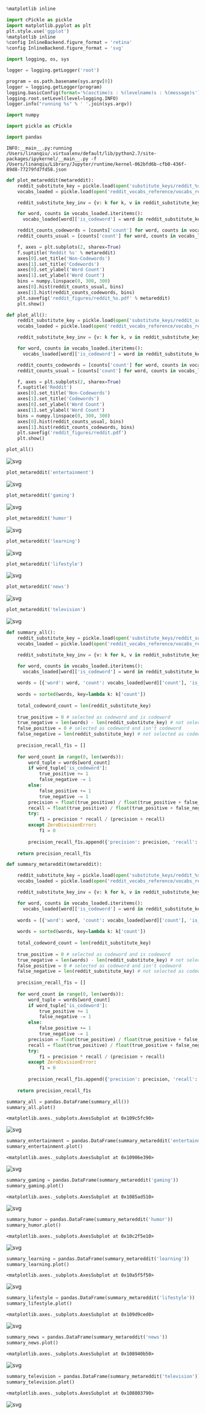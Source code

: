 

```python
%matplotlib inline

import cPickle as pickle
import matplotlib.pyplot as plt
plt.style.use('ggplot')
%matplotlib inline
%config InlineBackend.figure_format = 'retina'
%config InlineBackend.figure_format = 'svg'

import logging, os, sys

logger = logging.getLogger('root')

program = os.path.basename(sys.argv[0])
logger = logging.getLogger(program)
logging.basicConfig(format='%(asctime)s : %(levelname)s : %(message)s')
logging.root.setLevel(level=logging.INFO)
logger.info("running %s" % ' '.join(sys.argv))

import numpy

import pickle as cPickle

import pandas
```

    INFO:__main__.py:running /Users/linanqiu/.virtualenv/default/lib/python2.7/site-packages/ipykernel/__main__.py -f /Users/linanqiu/Library/Jupyter/runtime/kernel-062bfd6b-cfb0-436f-89d8-77279fd7fd58.json



```python
def plot_metareddit(metareddit):
    reddit_substitute_key = pickle.load(open('substitute_keys/reddit_%s_substitute_key.pkl' % metareddit))
    vocabs_loaded = pickle.load(open('reddit_vocabs_reference/vocabs_reference_reddit_%s.pkl' % metareddit, 'r'))

    reddit_substitute_key_inv = {v: k for k, v in reddit_substitute_key.items()}

    for word, counts in vocabs_loaded.iteritems():
      vocabs_loaded[word]['is_codeword'] = word in reddit_substitute_key_inv

    reddit_counts_codewords = [counts['count'] for word, counts in vocabs_loaded.iteritems() if counts['is_codeword']]
    reddit_counts_usual = [counts['count'] for word, counts in vocabs_loaded.iteritems() if not counts['is_codeword']]

    f, axes = plt.subplots(2, sharex=True)
    f.suptitle('Reddit %s' % metareddit)
    axes[0].set_title('Non-Codewords')
    axes[1].set_title('Codewords')
    axes[0].set_ylabel('Word Count')
    axes[1].set_ylabel('Word Count')
    bins = numpy.linspace(0, 300, 300)
    axes[0].hist(reddit_counts_usual, bins)
    axes[1].hist(reddit_counts_codewords, bins)
    plt.savefig('reddit_figures/reddit_%s.pdf' % metareddit)
    plt.show()

def plot_all():
    reddit_substitute_key = pickle.load(open('substitute_keys/reddit_substitute_key.pkl'))
    vocabs_loaded = pickle.load(open('reddit_vocabs_reference/vocabs_reference_reddit.pkl', 'r'))

    reddit_substitute_key_inv = {v: k for k, v in reddit_substitute_key.items()}

    for word, counts in vocabs_loaded.iteritems():
      vocabs_loaded[word]['is_codeword'] = word in reddit_substitute_key_inv

    reddit_counts_codewords = [counts['count'] for word, counts in vocabs_loaded.iteritems() if counts['is_codeword']]
    reddit_counts_usual = [counts['count'] for word, counts in vocabs_loaded.iteritems() if not counts['is_codeword']]

    f, axes = plt.subplots(2, sharex=True)
    f.suptitle('Reddit')
    axes[0].set_title('Non-Codewords')
    axes[1].set_title('Codewords')
    axes[0].set_ylabel('Word Count')
    axes[1].set_ylabel('Word Count')
    bins = numpy.linspace(0, 300, 300)
    axes[0].hist(reddit_counts_usual, bins)
    axes[1].hist(reddit_counts_codewords, bins)
    plt.savefig('reddit_figures/reddit.pdf')
    plt.show()
```


```python
plot_all()
```


![svg](output_2_0.svg)



```python
plot_metareddit('entertainment')
```


![svg](output_3_0.svg)



```python
plot_metareddit('gaming')
```


![svg](output_4_0.svg)



```python
plot_metareddit('humor')
```


![svg](output_5_0.svg)



```python
plot_metareddit('learning')
```


![svg](output_6_0.svg)



```python
plot_metareddit('lifestyle')
```


![svg](output_7_0.svg)



```python
plot_metareddit('news')
```


![svg](output_8_0.svg)



```python
plot_metareddit('television')
```


![svg](output_9_0.svg)



```python
def summary_all():
    reddit_substitute_key = pickle.load(open('substitute_keys/reddit_substitute_key.pkl'))
    vocabs_loaded = pickle.load(open('reddit_vocabs_reference/vocabs_reference_reddit.pkl', 'r'))

    reddit_substitute_key_inv = {v: k for k, v in reddit_substitute_key.items()}

    for word, counts in vocabs_loaded.iteritems():
      vocabs_loaded[word]['is_codeword'] = word in reddit_substitute_key_inv
    
    words = [{'word': word, 'count': vocabs_loaded[word]['count'], 'is_codeword': vocabs_loaded[word]['is_codeword']} for word in vocabs_loaded.iterkeys()]
    
    words = sorted(words, key=lambda k: k['count'])
    
    total_codeword_count = len(reddit_substitute_key)
    
    true_positive = 0 # selected as codeword and is codeword
    true_negative = len(words) - len(reddit_substitute_key) # not selected as codeword and is not codeword
    false_positive = 0 # selected as codeword and isn't codeword
    false_negative = len(reddit_substitute_key) # not selected as codeword and is codeword
    
    precision_recall_f1s = []
    
    for word_count in range(0, len(words)):
        word_tuple = words[word_count]
        if word_tuple['is_codeword']:
            true_positive += 1
            false_negative -= 1
        else:
            false_positive += 1
            true_negative -= 1
        precision = float(true_positive) / float(true_positive + false_positive)
        recall = float(true_positive) / float(true_positive + false_negative)
        try:
            f1 = precision * recall / (precision + recall)
        except ZeroDivisionError:
            f1 = 0
        
        precision_recall_f1s.append({'precision': precision, 'recall': recall, 'f1': f1})
    
    return precision_recall_f1s

def summary_metareddit(metareddit):

    reddit_substitute_key = pickle.load(open('substitute_keys/reddit_%s_substitute_key.pkl' % metareddit))
    vocabs_loaded = pickle.load(open('reddit_vocabs_reference/vocabs_reference_reddit_%s.pkl' % metareddit, 'r'))

    reddit_substitute_key_inv = {v: k for k, v in reddit_substitute_key.items()}

    for word, counts in vocabs_loaded.iteritems():
      vocabs_loaded[word]['is_codeword'] = word in reddit_substitute_key_inv
    
    words = [{'word': word, 'count': vocabs_loaded[word]['count'], 'is_codeword': vocabs_loaded[word]['is_codeword']} for word in vocabs_loaded.iterkeys()]
    
    words = sorted(words, key=lambda k: k['count'])
    
    total_codeword_count = len(reddit_substitute_key)
    
    true_positive = 0 # selected as codeword and is codeword
    true_negative = len(words) - len(reddit_substitute_key) # not selected as codeword and is not codeword
    false_positive = 0 # selected as codeword and isn't codeword
    false_negative = len(reddit_substitute_key) # not selected as codeword and is codeword
    
    precision_recall_f1s = []
    
    for word_count in range(0, len(words)):
        word_tuple = words[word_count]
        if word_tuple['is_codeword']:
            true_positive += 1
            false_negative -= 1
        else:
            false_positive += 1
            true_negative -= 1
        precision = float(true_positive) / float(true_positive + false_positive)
        recall = float(true_positive) / float(true_positive + false_negative)
        try:
            f1 = precision * recall / (precision + recall)
        except ZeroDivisionError:
            f1 = 0
        
        precision_recall_f1s.append({'precision': precision, 'recall': recall, 'f1': f1})
    
    return precision_recall_f1s
```


```python
summary_all = pandas.DataFrame(summary_all())
summary_all.plot()
```




    <matplotlib.axes._subplots.AxesSubplot at 0x109c5fc90>




![svg](output_11_1.svg)



```python
summary_entertainment = pandas.DataFrame(summary_metareddit('entertainment'))
summary_entertainment.plot()
```




    <matplotlib.axes._subplots.AxesSubplot at 0x10906e390>




![svg](output_12_1.svg)



```python
summary_gaming = pandas.DataFrame(summary_metareddit('gaming'))
summary_gaming.plot()
```




    <matplotlib.axes._subplots.AxesSubplot at 0x1085ad510>




![svg](output_13_1.svg)



```python
summary_humor = pandas.DataFrame(summary_metareddit('humor'))
summary_humor.plot()
```




    <matplotlib.axes._subplots.AxesSubplot at 0x10c2f5e10>




![svg](output_14_1.svg)



```python
summary_learning = pandas.DataFrame(summary_metareddit('learning'))
summary_learning.plot()
```




    <matplotlib.axes._subplots.AxesSubplot at 0x10a5f5f50>




![svg](output_15_1.svg)



```python
summary_lifestyle = pandas.DataFrame(summary_metareddit('lifestyle'))
summary_lifestyle.plot()
```




    <matplotlib.axes._subplots.AxesSubplot at 0x109d9ced0>




![svg](output_16_1.svg)



```python
summary_news = pandas.DataFrame(summary_metareddit('news'))
summary_news.plot()
```




    <matplotlib.axes._subplots.AxesSubplot at 0x108940b50>




![svg](output_17_1.svg)



```python
summary_television = pandas.DataFrame(summary_metareddit('television'))
summary_television.plot()
```




    <matplotlib.axes._subplots.AxesSubplot at 0x108803790>




![svg](output_18_1.svg)

